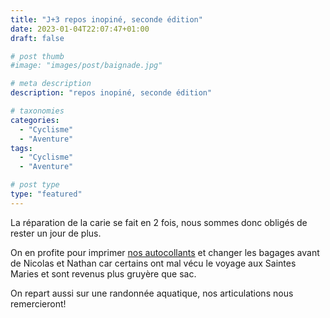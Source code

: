 ```yaml
---
title: "J+3 repos inopiné, seconde édition"
date: 2023-01-04T22:07:47+01:00
draft: false

# post thumb
#image: "images/post/baignade.jpg"

# meta description
description: "repos inopiné, seconde édition"

# taxonomies
categories:
  - "Cyclisme" 
  - "Aventure" 
tags:
  - "Cyclisme" 
  - "Aventure" 

# post type
type: "featured"
---
```


La réparation de la carie se fait en 2 fois, nous sommes donc obligés de rester un jour de plus.

On en profite pour imprimer [nos autocollants](https://lesfrerotsavelo.com/blog/post-2022-12-20/) et changer les bagages avant de Nicolas et Nathan car certains ont mal vécu le voyage aux Saintes Maries et sont revenus plus gruyère que sac.

On repart aussi sur une randonnée aquatique, nos articulations nous remercieront!
